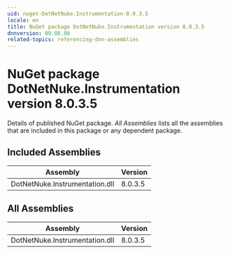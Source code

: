 ```yaml
---
uid: nuget-DotNetNuke.Instrumentation-8.0.3.5
locale: en
title: NuGet package DotNetNuke.Instrumentation version 8.0.3.5
dnnversion: 09.08.00
related-topics: referencing-dnn-assemblies
---
```


# NuGet package DotNetNuke.Instrumentation version 8.0.3.5
Details of published NuGet package.
*All Assemblies* lists all the assemblies that are included in this package or any dependent package.

## Included Assemblies

|Assembly|Version|
|---|---|
|DotNetNuke.Instrumentation.dll|8.0.3.5|

## All Assemblies

|Assembly|Version|
|---|---|
|DotNetNuke.Instrumentation.dll|8.0.3.5|

